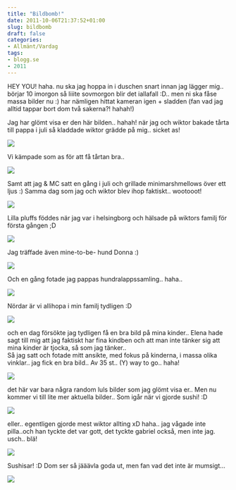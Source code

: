 ```yaml
---
title: "Bildbomb!"
date: 2011-10-06T21:37:52+01:00
slug: bildbomb
draft: false
categories:
- Allmänt/Vardag
tags:
- blogg.se
- 2011
---
```

HEY YOU! haha. nu ska jag hoppa in i duschen snart innan jag lägger mig.. börjar 10 imorgon så liiite sovmorgon blir det iallafall :D.. men ni ska fåse massa bilder nu :) har nämligen hittat kameran igen + sladden (fan vad jag alltid tappar bort dom två sakerna?! hahah!)  
  
Jag har glömt visa er den här bilden.. hahah! när jag och wiktor bakade tårta till pappa i juli så kladdade wiktor grädde på mig.. sicket as!  
  
![](/assets/images/blogg.se/dsc03368_169300753.jpg)  
  
Vi kämpade som as för att få tårtan bra..  
  
![](/assets/images/blogg.se/dsc03374_169301524.jpg)  
  
  
Samt att jag & MC satt en gång i juli och grillade minimarshmellows över ett ljus :) Samma dag som jag och wiktor blev ihop faktiskt.. wootooot!  
  
![](/assets/images/blogg.se/dsc03357_169301348.jpg)  
  
  
Lilla pluffs föddes när jag var i helsingborg och hälsade på wiktors familj för första gången ;D  
  
![](/assets/images/blogg.se/dsc03443_169301871.jpg)  
  
  
Jag träffade även mine-to-be- hund Donna :)  
  
![](/assets/images/blogg.se/dsc03456_169302186.jpg)  
  
  
  
Och en gång fotade jag pappas hundralappssamling.. haha..  
  
![](/assets/images/blogg.se/dsc03597_169303179.jpg)  
  
  
Nördar är vi allihopa i min familj tydligen :D  
  
![](/assets/images/blogg.se/dsc03602_169304076.jpg)  
  
  
och en dag försökte jag tydligen få en bra bild på mina kinder.. Elena hade sagt till mig att jag faktiskt har fina kindben och att man inte tänker sig att mina kinder är tjocka, så som jag tänker..  
Så jag satt och fotade mitt ansikte, med fokus på kinderna, i massa olika vinklar.. jag fick en bra bild.. Av 35 st.. (Y) way to go.. haha!  
  
![](/assets/images/blogg.se/dsc03634_169304789.jpg)  
  
  
det här var bara några random luls bilder som jag glömt visa er.. Men nu kommer vi till lite mer aktuella bilder.. Som igår när vi gjorde sushi! :D  
  
![](/assets/images/blogg.se/dsc03819_169305304.jpg)  
  
eller.. egentligen gjorde mest wiktor allting xD haha.. jag vågade inte pilla..och han tyckte det var gott, det tyckte gabriel också, men inte jag. usch.. blä!  
  
  
![](/assets/images/blogg.se/dsc03829_169305468.jpg)  
  
Sushisar! :D Dom ser så jääävla goda ut, men fan vad det inte är mumsigt...  
  
  
![](/assets/images/blogg.se/dsc03840_169305613.jpg)